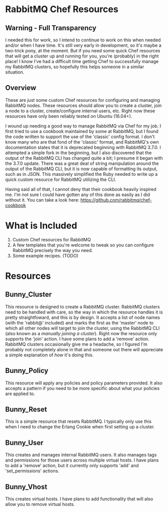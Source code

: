 # RabbitMQ Chef Resources
## Warning - Full Transparency
I needed this for work, so I intend to continue to work on this when needed and/or when I have time. It's still very early in development, so it's maybe a two-trick pony, at the moment. But if you need some quick Chef resources that will get a cluster up and running for you, you're (probably) in the right place! I know I've had a difficult time getting Chef to successfully manage my RabbitMQ clusters, so hopefully this helps someone in a similar situation.

## Overview
These are just some custom Chef resources for configuring and managing RabbitMQ nodes. These resources should allow you to create a cluster, join a node to a cluster, create/configure internal users, etc. Right now these resources have only been reliably tested on Ubuntu (16.04+).

I wound up needing a good way to manage RabbitMQ via Chef for my job. I first tried to use a cookbook maintained by some at RabbitMQ, but I found the code written to support the use of the 'classic' config format. I don't know many who are that fond of the 'classic' format, and RabbitMQ's own documentation states that it is deprecated beginning with RabbitMQ 3.7.0. I attempted a simple fork in the beginning, but I also discovered that the output of the RabbitMQ CLI has changed quite a bit; I presume it began with the 3.7.0 update. There was a great deal of string manipulation around the output of the RabbitMQ CLI, but it is now capable of formatting its output, such as in JSON. This massively simplified the Ruby needed to write up a quick custom resource for RabbitMQ utilizing the CLI.

Having said all of that, I cannot deny that their cookbook heavily inspired me. I'm not sure I could have gotten any of this done as easily as I did without it. You can take a look here: https://github.com/rabbitmq/chef-cookbook

# What is Included
  1. Custom Chef resources for RabbitMQ
  2. A few templates that you're welcome to tweak so you can configure RabbitMQ precisely the way you need.
  3. Some example recipes. (TODO)
  
# Resources
## Bunny_Cluster
   This resource is designed to create a RabbitMQ cluster. RabbitMQ clusters need to be handled with care, so the way in which the resource handles it is pretty straightfoward, and this is by design. It accepts a list of node names (with the 'rabbit@' included) and marks the first as the 'master' node to which all other nodes will target to join the cluster, using the RabbitMQ CLI (also known as a *manually joining a cluster*).
   Right now the resource only supports the 'join' action. I have some plans to add a 'remove' action. RabbitMQ clusters occasionally give me a headache, so I figured I'm probably not completely alone in that and someone out there will appreciate a simple explanation of *how* it's doing this.
   
## Bunny_Policy
  This resource will apply any policies and policy parameters provided. It also accepts a pattern if you need to be more specific about what your policies are applied to.
  
## Bunny_Reset
  This is a simple resource that resets RabbitMQ. I typically only use this when I need to change the Erlang Cookie when first setting up a cluster.
  
## Bunny_User
  This creates and manages internal RabbitMQ users. It also manages tags and permissions for those users across multiple virtual hosts. I have plans to add a 'remove' action, but it currently only supports 'add' and 'set_permissions' actions.
  
## Bunny_Vhost
  This creates virtual hosts. I have plans to add functionality that will also allow you to remove virtual hosts.
